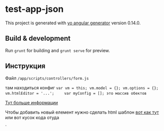 # test-app-json

This project is generated with [yo angular generator](https://github.com/yeoman/generator-angular)
version 0.14.0.

## Build & development
Run `grunt` for building and `grunt serve` for preview.

## Инструкция
Файл
`/app/scripts/controllers/form.js`

там находиться конфиг
`
var vm = this;
    vm.model = {};
    vm.options = {};
    vm.htmlEditor = '...';
    `
`    
    var myConfig = []; это массив обектов
`

[Тут больше информации](https://github.com/kaflan/jsonFormyly/blob/master/app/scripts/controllers/form.js)

Чтобы добавить новый елемент  нужно сделать html шаблон [вот как тут ](https://github.com/kaflan/jsonFormyly/blob/master/app/index.html)
или вот кусок кода отуда

`<script type="text/ng-template" id="number.html">
 <div ckeditor="options" ng-model="content" ready="onReady()">
  `

  `</div>
 </script>`

 Вот так его подхватывает ангуляр и вставляет

 `angular`
  `.module('testAppJsonApp', [`
    `'ngAnimate',`
    `'ngAria',`
    `'ngCookies',`
    `... еще модули ,`
    `'formly', модуль который подключает нужный ангулярный плагин`
    `'formlyBootstrap его бутстрап',`
    `'ckeditor', //  иногда есть решение которые легко интегрированы в ангуляр один едитор`
     `'ui.ace' второй едитор(если нужно будет больше сделаем)`
  ],
  `  function config(formlyConfigProvider) {`
  `  // set templates here `
    `  formlyConfigProvider.setType({
        name: 'custom',
        extends: 'textarea',
        templateUrl: 'number.html'
      });
      `

    указываем в конфиге провайдера, что где подключать и как, ангуляр сам все найдет, главное templateUrl которое совпадает с ID которое вы указали на странице главной
    `index.html`. Имя будет наследоваться уже контролеером.  
[Сылка на код ](https://github.com/kaflan/jsonFormyly/blob/master/app/scripts/app.js)
